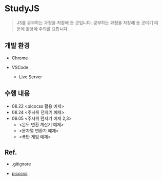 # StudyJS

>JS를 공부하는 과정을 저장해 둔 곳입니다. 공부하는 과정을 저장해 둔 곳이기 때문에 활용에 주의를 요합니다.

## 개발 환경

- Chrome

- VSCode
    - Live Server


## 수행 내용
- 08.22 <picocss 활용 예제>
- 08.24 <주사위 던지기 예제>
- 09.05 <주사위 던지기 예제 2,3>  
    - <온도 변환 계산기 예제>  
    - <문자열 변환기 예제>  
    - <폭탄 게임 예제>  


## Ref.
- .gitignore

- [picocss](https://picocss.com/)
